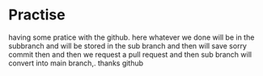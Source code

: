 # Practise
having some pratice with the github.
here whatever we done will be in the subbranch and will be stored in the sub branch and then will save sorry commit then and then we request a pull request and then sub branch will convert into main branch,.
thanks github 
